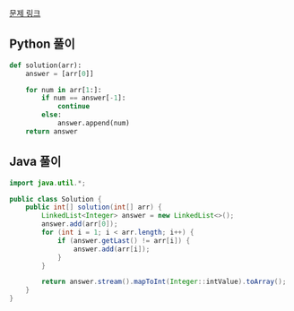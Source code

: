 [문제 링크](https://programmers.co.kr/learn/courses/30/lessons/12906)


## Python 풀이
```python
def solution(arr):
    answer = [arr[0]]

    for num in arr[1:]:
        if num == answer[-1]:
            continue
        else:
            answer.append(num)
    return answer
```

## Java 풀이
```java
import java.util.*;

public class Solution {
    public int[] solution(int[] arr) {
        LinkedList<Integer> answer = new LinkedList<>();
        answer.add(arr[0]);
        for (int i = 1; i < arr.length; i++) {
            if (answer.getLast() != arr[i]) {
                answer.add(arr[i]);
            }
        }

        return answer.stream().mapToInt(Integer::intValue).toArray();
    }
}
```